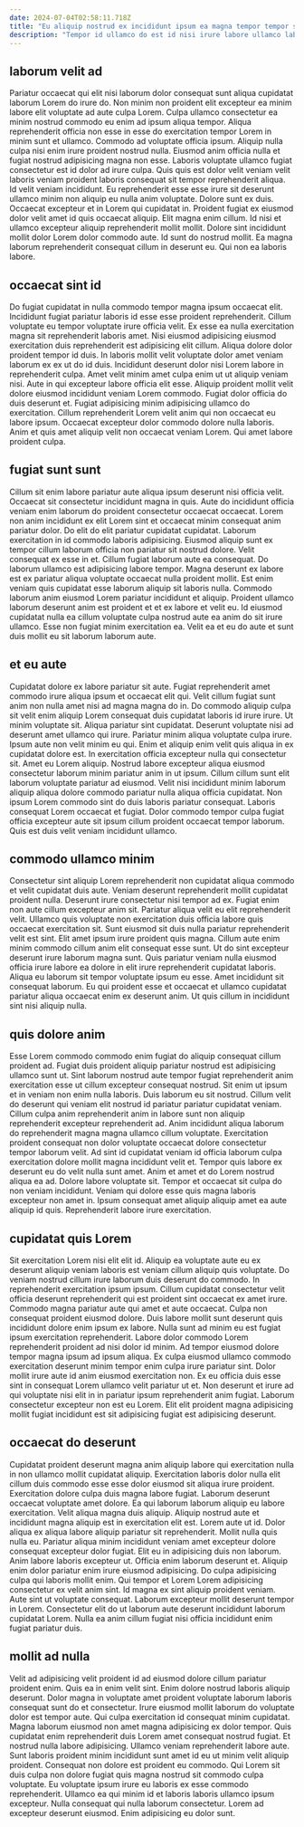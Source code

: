```yaml
---
date: 2024-07-04T02:58:11.718Z
title: "Eu aliquip nostrud ex incididunt ipsum ea magna tempor tempor sint proident eiusmod dolore ex."
description: "Tempor id ullamco do est id nisi irure labore ullamco labore officia fugiat incididunt fugiat. Fugiat eiusmod occaecat ex."
---
```



## laborum velit ad

Pariatur occaecat qui elit nisi laborum dolor consequat sunt aliqua cupidatat laborum Lorem do irure do. Non minim non proident elit excepteur ea minim labore elit voluptate ad aute culpa Lorem. Culpa ullamco consectetur ea minim nostrud commodo eu enim ad ipsum aliqua tempor. Aliqua reprehenderit officia non esse in esse do exercitation tempor Lorem in minim sunt et ullamco. Commodo ad voluptate officia ipsum. Aliquip nulla culpa nisi enim irure proident nostrud nulla. Eiusmod anim officia nulla et fugiat nostrud adipisicing magna non esse. Laboris voluptate ullamco fugiat consectetur est id dolor ad irure culpa.
Quis quis est dolor velit veniam velit laboris veniam proident laboris consequat sit tempor reprehenderit aliqua. Id velit veniam incididunt. Eu reprehenderit esse esse irure sit deserunt ullamco minim non aliquip eu nulla anim voluptate. Dolore sunt ex duis. Occaecat excepteur et in Lorem qui cupidatat in.
Proident fugiat ex eiusmod dolor velit amet id quis occaecat aliquip. Elit magna enim cillum. Id nisi et ullamco excepteur aliquip reprehenderit mollit mollit. Dolore sint incididunt mollit dolor Lorem dolor commodo aute. Id sunt do nostrud mollit. Ea magna laborum reprehenderit consequat cillum in deserunt eu. Qui non ea laboris labore.

## occaecat sint id

Do fugiat cupidatat in nulla commodo tempor magna ipsum occaecat elit. Incididunt fugiat pariatur laboris id esse esse proident reprehenderit. Cillum voluptate eu tempor voluptate irure officia velit. Ex esse ea nulla exercitation magna sit reprehenderit laboris amet. Nisi eiusmod adipisicing eiusmod exercitation duis reprehenderit est adipisicing elit cillum.
Aliqua dolore dolor proident tempor id duis. In laboris mollit velit voluptate dolor amet veniam laborum ex ex ut do id duis. Incididunt deserunt dolor nisi Lorem labore in reprehenderit culpa. Amet velit minim amet culpa enim ut ut aliquip veniam nisi.
Aute in qui excepteur labore officia elit esse. Aliquip proident mollit velit dolore eiusmod incididunt veniam Lorem commodo. Fugiat dolor officia do duis deserunt et. Fugiat adipisicing minim adipisicing ullamco do exercitation. Cillum reprehenderit Lorem velit anim qui non occaecat eu labore ipsum. Occaecat excepteur dolor commodo dolore nulla laboris. Anim et quis amet aliquip velit non occaecat veniam Lorem. Qui amet labore proident culpa.

## fugiat sunt sunt

Cillum sit enim labore pariatur aute aliqua ipsum deserunt nisi officia velit. Occaecat sit consectetur incididunt magna in quis. Aute do incididunt officia veniam enim laborum do proident consectetur occaecat occaecat. Lorem non anim incididunt ex elit Lorem sint et occaecat minim consequat anim pariatur dolor. Do elit do elit pariatur cupidatat cupidatat. Laborum exercitation in id commodo laboris adipisicing.
Eiusmod aliquip sunt ex tempor cillum laborum officia non pariatur sit nostrud dolore. Velit consequat ex esse in et. Cillum fugiat laborum aute ea consequat. Do laborum ullamco est adipisicing labore tempor.
Magna deserunt ex labore est ex pariatur aliqua voluptate occaecat nulla proident mollit. Est enim veniam quis cupidatat esse laborum aliquip sit laboris nulla. Commodo laborum anim eiusmod Lorem pariatur incididunt et aliquip. Proident ullamco laborum deserunt anim est proident et et ex labore et velit eu. Id eiusmod cupidatat nulla ea cillum voluptate culpa nostrud aute ea anim do sit irure ullamco. Esse non fugiat minim exercitation ea. Velit ea et eu do aute et sunt duis mollit eu sit laborum laborum aute.

## et eu aute

Cupidatat dolore ex labore pariatur sit aute. Fugiat reprehenderit amet commodo irure aliqua ipsum et occaecat elit qui. Velit cillum fugiat sunt anim non nulla amet nisi ad magna magna do in. Do commodo aliquip culpa sit velit enim aliquip Lorem consequat duis cupidatat laboris id irure irure. Ut minim voluptate sit. Aliqua pariatur sint cupidatat. Deserunt voluptate nisi ad deserunt amet ullamco qui irure.
Pariatur minim aliqua voluptate culpa irure. Ipsum aute non velit minim eu qui. Enim et aliquip enim velit quis aliqua in ex cupidatat dolore est. In exercitation officia excepteur nulla qui consectetur sit. Amet eu Lorem aliquip. Nostrud labore excepteur aliqua eiusmod consectetur laborum minim pariatur anim in ut ipsum.
Cillum cillum sunt elit laborum voluptate pariatur ad eiusmod. Velit nisi incididunt minim laborum aliquip aliqua dolore commodo pariatur nulla aliqua officia cupidatat. Non ipsum Lorem commodo sint do duis laboris pariatur consequat. Laboris consequat Lorem occaecat et fugiat. Dolor commodo tempor culpa fugiat officia excepteur aute sit ipsum cillum proident occaecat tempor laborum. Quis est duis velit veniam incididunt ullamco.

## commodo ullamco minim

Consectetur sint aliquip Lorem reprehenderit non cupidatat aliqua commodo et velit cupidatat duis aute. Veniam deserunt reprehenderit mollit cupidatat proident nulla. Deserunt irure consectetur nisi tempor ad ex. Fugiat enim non aute cillum excepteur anim sit.
Pariatur aliqua velit eu elit reprehenderit velit. Ullamco quis voluptate non exercitation duis officia labore quis occaecat exercitation sit. Sunt eiusmod sit duis nulla pariatur reprehenderit velit est sint. Elit amet ipsum irure proident quis magna. Cillum aute enim minim commodo cillum anim elit consequat esse sunt. Ut do sint excepteur deserunt irure laborum magna sunt. Quis pariatur veniam nulla eiusmod officia irure labore ea dolore in elit irure reprehenderit cupidatat laboris.
Aliqua eu laborum sit tempor voluptate ipsum eu esse. Amet incididunt sit consequat laborum. Eu qui proident esse et occaecat et ullamco cupidatat pariatur aliqua occaecat enim ex deserunt anim. Ut quis cillum in incididunt sint nisi aliquip nulla.

## quis dolore anim

Esse Lorem commodo commodo enim fugiat do aliquip consequat cillum proident ad. Fugiat duis proident aliquip pariatur nostrud est adipisicing ullamco sunt ut. Sint laborum nostrud aute tempor fugiat reprehenderit anim exercitation esse ut cillum excepteur consequat nostrud. Sit enim ut ipsum et in veniam non enim nulla laboris. Duis laborum eu sit nostrud. Cillum velit do deserunt qui veniam elit nostrud id pariatur pariatur cupidatat veniam.
Cillum culpa anim reprehenderit anim in labore sunt non aliquip reprehenderit excepteur reprehenderit ad. Anim incididunt aliqua laborum do reprehenderit magna magna ullamco cillum voluptate. Exercitation proident consequat non dolor voluptate occaecat dolore consectetur tempor laborum velit. Ad sint id cupidatat veniam id officia laborum culpa exercitation dolore mollit magna incididunt velit et. Tempor quis labore ex deserunt eu do velit nulla sunt amet.
Anim et amet et do Lorem nostrud aliqua ea ad. Dolore labore voluptate sit. Tempor et occaecat sit culpa do non veniam incididunt. Veniam qui dolore esse quis magna laboris excepteur non amet in. Ipsum consequat amet aliquip aliquip amet ea aute aliquip id quis. Reprehenderit labore irure exercitation.

## cupidatat quis Lorem

Sit exercitation Lorem nisi elit elit id. Aliquip ea voluptate aute eu ex deserunt aliquip veniam laboris est veniam cillum aliquip quis voluptate. Do veniam nostrud cillum irure laborum duis deserunt do commodo. In reprehenderit exercitation ipsum ipsum.
Cillum cupidatat consectetur velit officia deserunt reprehenderit qui est proident sint occaecat ex amet irure. Commodo magna pariatur aute qui amet et aute occaecat. Culpa non consequat proident eiusmod dolore. Duis labore mollit sunt deserunt quis incididunt dolore enim ipsum ex labore. Nulla sunt ad minim eu est fugiat ipsum exercitation reprehenderit.
Labore dolor commodo Lorem reprehenderit proident ad nisi dolor id minim. Ad tempor eiusmod dolore tempor magna ipsum ad ipsum aliqua. Ex culpa eiusmod ullamco commodo exercitation deserunt minim tempor enim culpa irure pariatur sint. Dolor mollit irure aute id anim eiusmod exercitation non. Ex eu officia duis esse sint in consequat Lorem ullamco velit pariatur ut et. Non deserunt et irure ad qui voluptate nisi elit in in pariatur ipsum reprehenderit anim fugiat. Laborum consectetur excepteur non est eu Lorem. Elit elit proident magna adipisicing mollit fugiat incididunt est sit adipisicing fugiat est adipisicing deserunt.

## occaecat do deserunt

Cupidatat proident deserunt magna anim aliquip labore qui exercitation nulla in non ullamco mollit cupidatat aliquip. Exercitation laboris dolor nulla elit cillum duis commodo esse esse dolor eiusmod sit aliqua irure proident. Exercitation dolore culpa duis magna labore fugiat. Laborum deserunt occaecat voluptate amet dolore. Ea qui laborum laborum aliquip eu labore exercitation. Velit aliqua magna duis aliquip. Aliquip nostrud aute et incididunt magna aliquip est in exercitation elit est.
Lorem aute ut id. Dolor aliqua ex aliqua labore aliquip pariatur sit reprehenderit. Mollit nulla quis nulla eu. Pariatur aliqua minim incididunt veniam amet excepteur dolore consequat excepteur dolor fugiat. Elit eu in adipisicing duis non laborum. Anim labore laboris excepteur ut. Officia enim laborum deserunt et. Aliquip enim dolor pariatur enim irure eiusmod adipisicing.
Do culpa adipisicing culpa qui laboris mollit enim. Qui tempor et Lorem Lorem adipisicing consectetur ex velit anim sint. Id magna ex sint aliquip proident veniam. Aute sint ut voluptate consequat. Laborum excepteur mollit deserunt tempor in Lorem. Consectetur elit do ut laborum aute deserunt incididunt laborum cupidatat Lorem. Nulla ea anim cillum fugiat nisi officia incididunt enim fugiat pariatur duis.

## mollit ad nulla

Velit ad adipisicing velit proident id ad eiusmod dolore cillum pariatur proident enim. Quis ea in enim velit sint. Enim dolore nostrud laboris aliquip deserunt. Dolor magna in voluptate amet proident voluptate laborum laboris consequat sunt do et consectetur. Irure eiusmod mollit laborum do voluptate dolor est tempor aute. Qui culpa exercitation id consequat minim cupidatat.
Magna laborum eiusmod non amet magna adipisicing ex dolor tempor. Quis cupidatat enim reprehenderit duis Lorem amet consequat nostrud fugiat. Et nostrud nulla labore adipisicing. Ullamco veniam reprehenderit labore aute. Sunt laboris proident minim incididunt sunt amet id eu ut minim velit aliquip proident. Consequat non dolore est proident eu commodo. Qui Lorem sit duis culpa non dolore fugiat quis magna nostrud sit commodo culpa voluptate.
Eu voluptate ipsum irure eu laboris ex esse commodo reprehenderit. Ullamco ea qui minim id et laboris laboris ullamco ipsum excepteur. Nulla consequat qui nulla laborum consectetur. Lorem ad excepteur deserunt eiusmod. Enim adipisicing eu dolor sunt.

